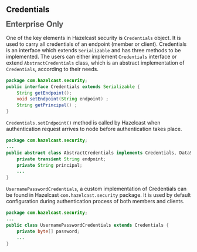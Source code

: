 

## Credentials

![](images/enterprise-onlycopy.jpg)


One of the key elements in Hazelcast security is `Credentials` object. It is used to carry all credentials of an endpoint (member or client). Credentials is an interface which extends `Serializable` and has three methods to be implemented. The users can either implement `Credentials` interface or extend `AbstractCredentials` class, which is an abstract implementation of `Credentials`, according to their needs.

```java
package com.hazelcast.security;
public interface Credentials extends Serializable {
    String getEndpoint();
    void setEndpoint(String endpoint) ;    
    String getPrincipal() ;    
}
```

`Credentials.setEndpoint()` method is called by Hazelcast when authentication request arrives to node before authentication takes place.

```java
package com.hazelcast.security;
...
public abstract class AbstractCredentials implements Credentials, DataSerializable {
    private transient String endpoint;
    private String principal;
    ...
}
```

`UsernamePasswordCredentials`, a custom implementation of Credentials can be found in Hazelcast `com.hazelcast.security` package. It is used by default configuration during authentication process of both members and clients.

```java
package com.hazelcast.security;
...
public class UsernamePasswordCredentials extends Credentials {
    private byte[] password;
    ...
}
```
